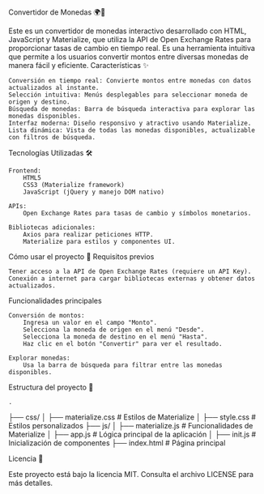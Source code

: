 Convertidor de Monedas 🌍💱

Este es un convertidor de monedas interactivo desarrollado con HTML, JavaScript y Materialize, que utiliza la API de Open Exchange Rates para proporcionar tasas de cambio en tiempo real. Es una herramienta intuitiva que permite a los usuarios convertir montos entre diversas monedas de manera fácil y eficiente.
Características ✨

    Conversión en tiempo real: Convierte montos entre monedas con datos actualizados al instante.
    Selección intuitiva: Menús desplegables para seleccionar moneda de origen y destino.
    Búsqueda de monedas: Barra de búsqueda interactiva para explorar las monedas disponibles.
    Interfaz moderna: Diseño responsivo y atractivo usando Materialize.
    Lista dinámica: Vista de todas las monedas disponibles, actualizable con filtros de búsqueda.

Tecnologías Utilizadas 🛠️

    Frontend:
        HTML5
        CSS3 (Materialize framework)
        JavaScript (jQuery y manejo DOM nativo)

    APIs:
        Open Exchange Rates para tasas de cambio y símbolos monetarios.

    Bibliotecas adicionales:
        Axios para realizar peticiones HTTP.
        Materialize para estilos y componentes UI.

Cómo usar el proyecto 🚀
Requisitos previos

    Tener acceso a la API de Open Exchange Rates (requiere un API Key).
    Conexión a internet para cargar bibliotecas externas y obtener datos actualizados.

Funcionalidades principales

    Conversión de montos:
        Ingresa un valor en el campo "Monto".
        Selecciona la moneda de origen en el menú "Desde".
        Selecciona la moneda de destino en el menú "Hasta".
        Haz clic en el botón "Convertir" para ver el resultado.

    Explorar monedas:
        Usa la barra de búsqueda para filtrar entre las monedas disponibles.

Estructura del proyecto 📁

    .
├── css/
│   ├── materialize.css   # Estilos de Materialize
│   ├── style.css         # Estilos personalizados
├── js/
│   ├── materialize.js    # Funcionalidades de Materialize
│   ├── app.js            # Lógica principal de la aplicación
│   ├── init.js           # Inicialización de componentes
├── index.html            # Página principal


Licencia 📄

Este proyecto está bajo la licencia MIT. Consulta el archivo LICENSE para más detalles.
